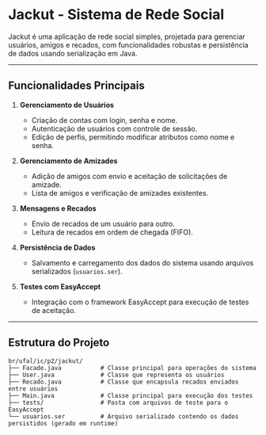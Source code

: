 # Jackut - Sistema de Rede Social

Jackut é uma aplicação de rede social simples, projetada para gerenciar usuários, amigos e recados, com funcionalidades robustas e persistência de dados usando serialização em Java.

---

## Funcionalidades Principais

1. **Gerenciamento de Usuários**
    - Criação de contas com login, senha e nome.
    - Autenticação de usuários com controle de sessão.
    - Edição de perfis, permitindo modificar atributos como nome e senha.

2. **Gerenciamento de Amizades**
    - Adição de amigos com envio e aceitação de solicitações de amizade.
    - Lista de amigos e verificação de amizades existentes.

3. **Mensagens e Recados**
    - Envio de recados de um usuário para outro.
    - Leitura de recados em ordem de chegada (FIFO).

4. **Persistência de Dados**
    - Salvamento e carregamento dos dados do sistema usando arquivos serializados (`usuarios.ser`).

5. **Testes com EasyAccept**
    - Integração com o framework EasyAccept para execução de testes de aceitação.

---

## Estrutura do Projeto

```plaintext
br/ufal/ic/p2/jackut/
├── Facade.java           # Classe principal para operações do sistema
├── User.java             # Classe que representa os usuários
├── Recado.java           # Classe que encapsula recados enviados entre usuários
├── Main.java             # Classe principal para execução dos testes
├── tests/                # Pasta com arquivos de teste para o EasyAccept
└── usuarios.ser          # Arquivo serializado contendo os dados persistidos (gerado em runtime)
